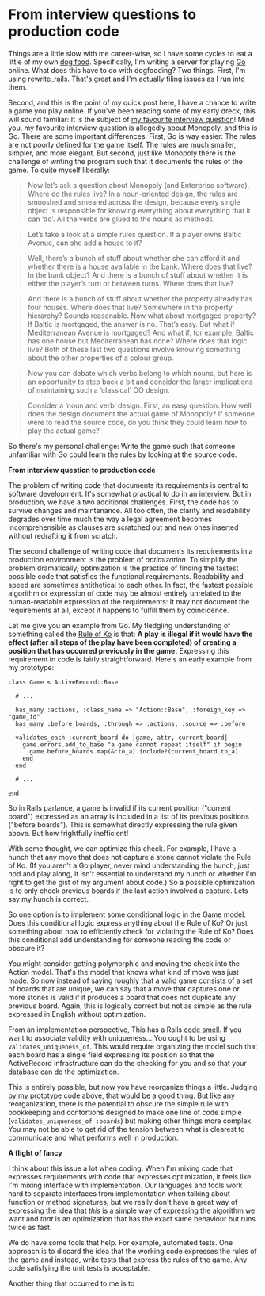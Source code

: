 From interview questions to production code
===

Things are a little slow with me career-wise, so I have some cycles to eat a little of my own [dog food](http://en.wikipedia.org/wiki/Eating_one%27s_own_dog_food "Eating one's own dog food - Wikipedia, the free encyclopedia"). Specifically, I'm writing a server for playing [Go](http://github.com/raganwald/homoiconic/blob/master/2009-10-20/high_anxiety.md "High Anxiety") online. What does this have to do with dogfooding? Two things. First, I'm using [rewrite_rails](http://github.com/raganwald/rewrite_rails "raganwald's rewrite_rails at master - GitHub"). That's great and I'm actually filing issues as I run into them.

Second, and this is the point of my quick post here, I have a chance to write a game you play online. If you've been reading some of my early dreck, this will sound familiar: It is the subject of [my favourite interview question](http://weblog.raganwald.com/2006/06/my-favourite-interview-question.html "My favourite interview question")! Mind you, my favourite interview question is allegedly about Monopoly, and this is Go. There are some important differences. First, Go is way easier: The rules are not poorly defined for the game itself. The rules are much smaller, simpler, and more elegant. But second, just like Monopoly there is the challenge of writing the program such that it documents the rules of the game. To quite myself liberally:

> Now let’s ask a question about Monopoly (and Enterprise software). Where do the rules live? In a noun-oriented design, the rules are smooshed and smeared across the design, because every single object is responsible for knowing everything about everything that it can ‘do’. All the verbs are glued to the nouns as methods.

> Let’s take a look at a simple rules question. If a player owns Baltic Avenue, can she add a house to it?

> Well, there’s a bunch of stuff about whether she can afford it and whether there is a house available in the bank. Where does that live? In the bank object? And there is a bunch of stuff about whether it is either the player’s turn or between turns. Where does that live?

> And there is a bunch of stuff about whether the property already has four houses. Where does that live? Somewhere in the property hierarchy? Sounds reasonable. Now what about mortgaged property? If Baltic is mortgaged, the answer is no. That’s easy. But what if Mediterranean Avenue is mortgaged? And what if, for example, Baltic has one house but Mediterranean has none? Where does that logic live? Both of these last two questions involve knowing something about the other properties of a colour group.

> Now you can debate which verbs belong to which nouns, but here is an opportunity to step back a bit and consider the larger implications of maintaining such a ‘classical’ OO design.

> Consider a ‘noun and verb’ design. First, an easy question. How well does the design document the actual game of Monopoly? If someone were to read the source code, do you think they could learn how to play the actual game?

So there's my personal challenge: Write the game such that someone unfamiliar with Go could learn the rules by looking at the source code. 

**From interview question to production code**

The problem of writing code that documents its requirements is central to software development. It's somewhat practical to do in an interview. But in production, we have a two additional challenges. First, the code has to survive changes and maintenance. All too often, the clarity and readability degrades over time much the way a legal agreement becomes incomprehensible as clauses are scratched out and new ones inserted without redrafting it from scratch.

The second challenge of writing code that documents its requirements in a production environment is the problem of *optimization*. To simplify the problem dramatically, optimization is the practice of finding the fastest possible code that satisfies the functional requirements. Readability and speed are sometimes antithetical to each other. In fact, the fastest possible algorithm or expression of code may be almost entirely unrelated to the human-readable expression of the requirements: It may not document the requirements at all, except it happens to fulfill them by coincidence.

Let me give you an example from Go. My fledgling understanding of something called the [Rule of Ko](http://en.wikipedia.org/wiki/Rules_of_go#Ko "Rules of Go - Wikipedia, the free encyclopedia") is that: **A play is illegal if it would have the effect (after all steps of the play have been completed) of creating a position that has occurred previously in the game.** Expressing this requirement in code is fairly straightforward. Here's an early example from my prototype:

    class Game < ActiveRecord::Base
  
      # ...
      
      has_many :actions, :class_name => "Action::Base", :foreign_key => "game_id"
      has_many :before_boards, :through => :actions, :source => :before
  
      validates_each :current_board do |game, attr, current_board|
        game.errors.add_to_base "a game cannot repeat itself" if begin
          game.before_boards.map(&:to_a).include?(current_board.to_a)
        end
      end
      
      # ...
      
    end

So in Rails parlance, a game is invalid if its current position ("current board") expressed as an array is included in a list of its previous positions ("before boards"). This is somewhat directly expressing the rule given above. But how frightfully inefficient!

With some thought, we can optimize this check. For example, I have a hunch that any move that does not capture a stone cannot violate the Rule of Ko. (If you aren't a Go player, never mind understanding the hunch, just nod and play along, it isn't essential to understand my hunch or whether I'm right to get the gist of my argument about code.) So a possible optimization is to only check previous boards if the last action involved a capture. Lets say my hunch is correct.

So one option is to implement some conditional logic in the Game model. Does this conditional logic express anything about the Rule of Ko? Or just something about how to efficiently check for violating the Rule of Ko? Does this conditional add understanding for someone reading the code or obscure it?

You might consider getting polymorphic and moving the check into the Action model. That's the model that knows what kind of move was just made. So now instead of saying roughly that a valid game consists of a set of boards that are unique, we can say that a move that captures one or more stones is valid if it produces a board that does not duplicate any previous board. Again, this is logically correct but not as simple as the rule expressed in English without optimization.

From an implementation perspective, This has a Rails [code smell](http://en.wikipedia.org/wiki/Code_smell "Code smell - Wikipedia, the free encyclopedia"). If you want to associate validity with uniqueness... You ought to be using `validates_uniqueness_of`. This would require organizing the model such that each board has a single field expressing its position so that the ActiveRecord infrastructure can do the checking for you and so that your database can do the optimization.

This is entirely possible, but now you have reorganize things a little. Judging by my prototype code above, that would be a good thing. But like any reorganization, there is the potential to obscure the simple rule with bookkeeping and contortions designed to make one line of code simple (`validates_uniqueness_of :boards`) but making other things more complex. You may not be able to get rid of the tension between what is clearest to communicate and what performs well in production.

**A flight of fancy**

I think about this issue a lot when coding. When I'm mixing code that expresses requirements with code that expresses optimization, it feels like I'm mixing interface with implementation. Our languages and tools work hard to separate interfaces from implementation when talking about function or method signatures, but we really don't have a great way of expressing the idea that *this* is a simple way of expressing the algorithm we want and *that* is an optimization that has the exact same behaviour but runs twice as fast.

We do have some tools that help. For example, automated tests. One approach is to discard the idea that the working code expresses the rules of the game and instead, write tests that express the rules of the game. Any code satisfying the unit tests is acceptable. 

Another thing that occurred to me is to 
